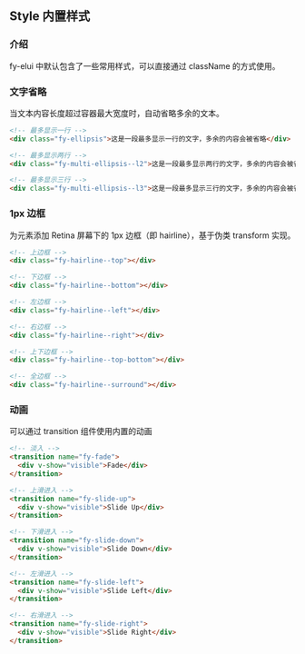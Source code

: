 ## Style 内置样式

### 介绍

fy-elui 中默认包含了一些常用样式，可以直接通过 className 的方式使用。

### 文字省略
当文本内容长度超过容器最大宽度时，自动省略多余的文本。

``` html
<!-- 最多显示一行 -->
<div class="fy-ellipsis">这是一段最多显示一行的文字，多余的内容会被省略</div>

<!-- 最多显示两行 -->
<div class="fy-multi-ellipsis--l2">这是一段最多显示两行的文字，多余的内容会被省略</div>

<!-- 最多显示三行 -->
<div class="fy-multi-ellipsis--l3">这是一段最多显示三行的文字，多余的内容会被省略</div>
```

### 1px 边框

为元素添加 Retina 屏幕下的 1px 边框（即 hairline），基于伪类 transform 实现。

``` html
<!-- 上边框 -->
<div class="fy-hairline--top"></div>

<!-- 下边框 -->
<div class="fy-hairline--bottom"></div>

<!-- 左边框 -->
<div class="fy-hairline--left"></div>

<!-- 右边框 -->
<div class="fy-hairline--right"></div>

<!-- 上下边框 -->
<div class="fy-hairline--top-bottom"></div>

<!-- 全边框 -->
<div class="fy-hairline--surround"></div>
```

### 动画

可以通过 transition 组件使用内置的动画

``` html
<!-- 淡入 -->
<transition name="fy-fade">
  <div v-show="visible">Fade</div>
</transition>

<!-- 上滑进入 -->
<transition name="fy-slide-up">
  <div v-show="visible">Slide Up</div>
</transition>

<!-- 下滑进入 -->
<transition name="fy-slide-down">
  <div v-show="visible">Slide Down</div>
</transition>

<!-- 左滑进入 -->
<transition name="fy-slide-left">
  <div v-show="visible">Slide Left</div>
</transition>

<!-- 右滑进入 -->
<transition name="fy-slide-right">
  <div v-show="visible">Slide Right</div>
</transition>
```